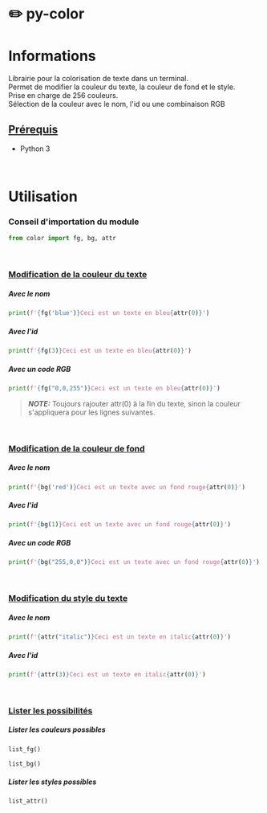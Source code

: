 # :pencil2: py-color
# Informations
Librairie pour la colorisation de texte dans un terminal.<br>
Permet de modifier la couleur du texte, la couleur de fond et le style.<br>
Prise en charge de 256 couleurs.<br>
Sélection de la couleur avec le nom, l'id ou une combinaison RGB<br>

## <ins>Prérequis</ins>
- Python 3
<br>

# Utilisation
### Conseil d'importation du module
```python
from color import fg, bg, attr
```

<br>

### <ins>Modification de la couleur du texte</ins>
##### Avec le nom
```python
print(f'{fg('blue')}Ceci est un texte en bleu{attr(0)}')
```
##### Avec l'id
```python
print(f'{fg(3)}Ceci est un texte en bleu{attr(0)}')
```
##### Avec un code RGB
```python
print(f'{fg("0,0,255")}Ceci est un texte en bleu{attr(0)}')
```
> **_NOTE:_**  Toujours rajouter attr(0) à la fin du texte, sinon la couleur s'appliquera pour les lignes suivantes.

<br>

### <ins>Modification de la couleur de fond</ins>
##### Avec le nom
```python
print(f'{bg('red')}Ceci est un texte avec un fond rouge{attr(0)}')
```
##### Avec l'id
```python
print(f'{bg(1)}Ceci est un texte avec un fond rouge{attr(0)}')
```
##### Avec un code RGB
```python
print(f'{bg("255,0,0")}Ceci est un texte avec un fond rouge{attr(0)}')
```

<br>

### <ins>Modification du style du texte</ins>
##### Avec le nom
```python
print(f'{attr("italic")}Ceci est un texte en italic{attr(0)}')
```
##### Avec l'id
```python
print(f'{attr(3)}Ceci est un texte en italic{attr(0)}')
```

<br>

### <ins>Lister les possibilités</ins>
##### Lister les couleurs possibles
```python
list_fg()
```
```python
list_bg()
```
##### Lister les styles possibles
```python
list_attr()
```